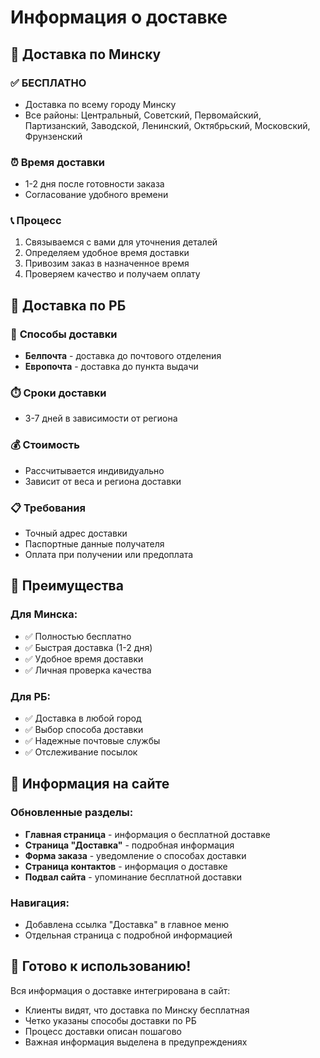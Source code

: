 # Информация о доставке

## 🚚 Доставка по Минску

### ✅ **БЕСПЛАТНО**
- Доставка по всему городу Минску
- Все районы: Центральный, Советский, Первомайский, Партизанский, Заводской, Ленинский, Октябрьский, Московский, Фрунзенский

### ⏰ **Время доставки**
- 1-2 дня после готовности заказа
- Согласование удобного времени

### 📞 **Процесс**
1. Связываемся с вами для уточнения деталей
2. Определяем удобное время доставки
3. Привозим заказ в назначенное время
4. Проверяем качество и получаем оплату

## 📮 Доставка по РБ

### 🏣 **Способы доставки**
- **Белпочта** - доставка до почтового отделения
- **Европочта** - доставка до пункта выдачи

### ⏱️ **Сроки доставки**
- 3-7 дней в зависимости от региона

### 💰 **Стоимость**
- Рассчитывается индивидуально
- Зависит от веса и региона доставки

### 📋 **Требования**
- Точный адрес доставки
- Паспортные данные получателя
- Оплата при получении или предоплата

## 🎯 **Преимущества**

### Для Минска:
- ✅ Полностью бесплатно
- ✅ Быстрая доставка (1-2 дня)
- ✅ Удобное время доставки
- ✅ Личная проверка качества

### Для РБ:
- ✅ Доставка в любой город
- ✅ Выбор способа доставки
- ✅ Надежные почтовые службы
- ✅ Отслеживание посылок

## 📱 **Информация на сайте**

### Обновленные разделы:
- **Главная страница** - информация о бесплатной доставке
- **Страница "Доставка"** - подробная информация
- **Форма заказа** - уведомление о способах доставки
- **Страница контактов** - информация о доставке
- **Подвал сайта** - упоминание бесплатной доставки

### Навигация:
- Добавлена ссылка "Доставка" в главное меню
- Отдельная страница с подробной информацией

## 🚀 **Готово к использованию!**

Вся информация о доставке интегрирована в сайт:
- Клиенты видят, что доставка по Минску бесплатная
- Четко указаны способы доставки по РБ
- Процесс доставки описан пошагово
- Важная информация выделена в предупреждениях

